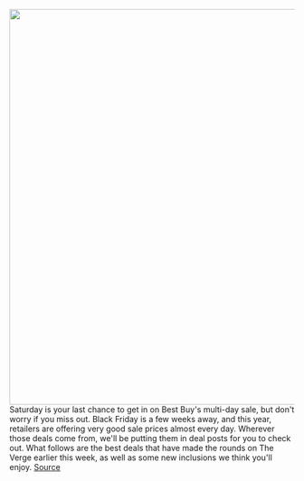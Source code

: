 <img src='https://cdn.vox-cdn.com/thumbor/8A4UBIz9rVNoApUC6eK1-StWkJs=/0x0:2040x1360/1200x800/filters:focal(831x650:1157x976)/cdn.vox-cdn.com/uploads/chorus_image/image/67718683/IMG_0625-1.0.0.jpeg' width='700px' /><br/>
Saturday is your last chance to get in on Best Buy's multi-day sale, but don't worry if you miss out. Black Friday is a few weeks away, and this year, retailers are offering very good sale prices almost every day. Wherever those deals come from, we'll be putting them in deal posts for you to check out. What follows are the best deals that have made the rounds on The Verge earlier this week, as well as some new inclusions we think you'll enjoy.
<a href='https://www.theverge.com/good-deals/2020/10/31/21540935/best-buy-black-friday-deals-ps5-xbox-series-x-s-tv-headphones'> Source <a/>